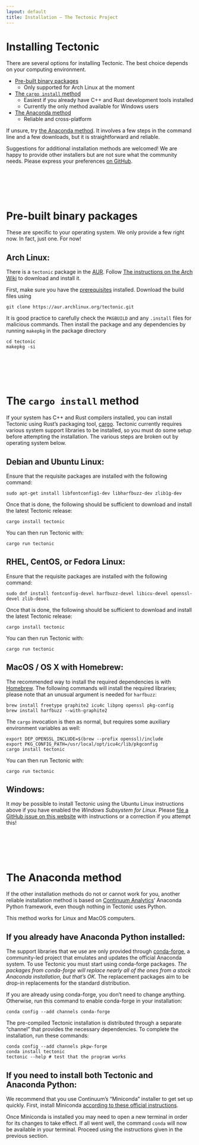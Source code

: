 ```yaml
---
layout: default
title: Installation — The Tectonic Project
---
```


# Installing Tectonic

There are several options for installing Tectonic. The best choice depends on
your computing environment.

- [Pre-built binary packages](#pre-built-binary-packages)
  - Only supported for Arch Linux at the moment
- [The `cargo install` method](#the-cargo-install-method)
  - Easiest if you already have C++ and Rust development tools installed
  - Currently the only method available for Windows users
- [The Anaconda method](#the-anaconda-method)
  - Reliable and cross-platform

If unsure, try [the Anaconda method](#the-anaconda-method). It involves a few
steps in the command line and a few downloads, but it is straightforward and
reliable.

<p class="bs-callout bs-callout-warning">Suggestions for additional
installation methods are welcomed! We are happy to provide other installers
but are not sure what the community needs. Please express your preferences <a
href="https://github.com/tectonic-typesetting/tectonic-typesetting.github.io/issues/1">on
GitHub</a>.</p>

<p>&nbsp;<br>&nbsp;<br>&nbsp;<br>&nbsp;</p> <!-- sigh -->


# Pre-built binary packages

These are specific to your operating system. We only provide a few right now.
In fact, just one. For now!

## Arch Linux:

There is a `tectonic` package in the
[AUR](https://aur.archlinux.org/packages/tectonic/).
Follow
[The instructions on the Arch Wiki](https://wiki.archlinux.org/index.php/Arch_User_Repository#Installing_packages)
to download and install it.

First, make sure you have the
[prerequisites](https://wiki.archlinux.org/index.php/Arch_User_Repository#Prerequisites)
installed.
Download the build files using
```
git clone https://aur.archlinux.org/tectonic.git
```
It is good practice to carefully check the `PKGBUILD`
and any `.install` files for malicious commands.
Then install the package and any dependencies
by running `makepkg` in the package directory
```
cd tectonic
makepkg -si
```

<p>&nbsp;<br>&nbsp;<br>&nbsp;<br>&nbsp;</p> <!-- sigh -->


# The `cargo install` method

If your system has C++ and Rust compilers installed, you can install Tectonic
using Rust’s packaging tool, [cargo](http://doc.crates.io/index.html).
Tectonic currently requires various system support libraries to be installed,
so you must do some setup before attempting the installation. The various
steps are broken out by operating system below.

## Debian and Ubuntu Linux:

Ensure that the requisite packages are installed with the following command:

```
sudo apt-get install libfontconfig1-dev libharfbuzz-dev zlib1g-dev
```

Once that is done, the following should be sufficient to download and install
the latest Tectonic release:

```
cargo install tectonic
```

You can then run Tectonic with:

```
cargo run tectonic
```

## RHEL, CentOS, or Fedora Linux:

Ensure that the requisite packages are installed with the following command:

```
sudo dnf install fontconfig-devel harfbuzz-devel libicu-devel openssl-devel zlib-devel
```

Once that is done, the following should be sufficient to download and install
the latest Tectonic release:

```
cargo install tectonic
```

You can then run Tectonic with:

```
cargo run tectonic
```

## MacOS / OS X with Homebrew:

The recommended way to install the required dependencies is with
[Homebrew](http://brew.sh). The following commands will install the required
libraries; please note that an unusual argument is needed for `harfbuzz`:

```
brew install freetype graphite2 icu4c libpng openssl pkg-config
brew install harfbuzz --with-graphite2
```

The `cargo` invocation is then as normal, but requires some auxiliary
environment variables as well:

```
export DEP_OPENSSL_INCLUDE=$(brew --prefix openssl)/include
export PKG_CONFIG_PATH=/usr/local/opt/icu4c/lib/pkgconfig
cargo install tectonic
```

You can then run Tectonic with:

```
cargo run tectonic
```

## Windows:

It *may* be possible to install Tectonic using the Ubuntu Linux instructions
above if you have enabled the *Windows Subsystem for Linux*. Please
[file a GitHub issue on this website](https://github.com/tectonic-typesetting/tectonic-typesetting.github.io/issues)
with instructions or a correction if you attempt this!

<p>&nbsp;<br>&nbsp;<br>&nbsp;<br>&nbsp;</p> <!-- sigh -->


# The Anaconda method

If the other installation methods do not or cannot work for you, another
reliable installation method is based on
[Continuum Analytics](https://www.continuum.io/)’ Anaconda Python framework,
even though nothing in Tectonic uses Python.

This method works for Linux and MacOS computers.

## If you already have Anaconda Python installed:

The support libraries that we use are only provided through
[conda-forge](http://conda-forge.github.io/), a community-led project that
emulates and updates the official Anaconda system. To use Tectonic you must
start using conda-forge packages. *The packages from conda-forge will replace
nearly all of the ones from a stock Anaconda installation, but that’s OK.* The
replacement packages aim to be drop-in replacements for the standard
distribution.

If you are already using conda-forge, you don’t need to change anything.
Otherwise, run this command to enable conda-forge in your installation:

```
conda config --add channels conda-forge
```

The pre-compiled Tectonic installation is distributed through a separate
“channel” that provides the necessary dependencies. To complete the
installation, run these commands:

```
conda config --add channels pkgw-forge
conda install tectonic
tectonic --help # test that the program works
```

## If you need to install both Tectonic and Anaconda Python:

We recommend that you use Continuum’s “Miniconda” installer to get set up
quickly. First, install Miniconda
[according to these official instructions](https://conda.io/docs/install/quick.html).

Once Miniconda is installed you may need to open a new terminal in order for
its changes to take effect. If all went well, the command `conda` will now be
available in your terminal. Proceed using the instructions given in the
previous section.
